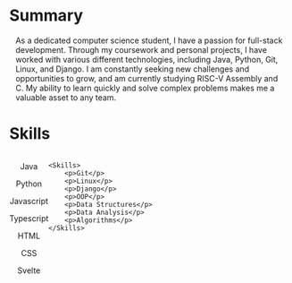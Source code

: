 <script>
    import Skills from './Skills.svelte';
</script>

# Summary

<p class='about'>As a dedicated computer science student, I have a passion for full-stack development. Through my coursework and personal projects, I have worked with various different technologies, including Java, Python, Git, Linux, and Django. I am constantly seeking new challenges and opportunities to grow, and am currently studying RISC-V Assembly and C. My ability to learn quickly and solve complex problems makes me a valuable asset to any team.</p>

# Skills

<div class='pos'>
    <Skills>
        <p>Java</p>
        <p>Python</p>
        <p>Javascript</p>
        <p>Typescript</p>
        <p>HTML</p>
        <p>CSS</p>
        <p>Svelte</p>
    </Skills>

    <Skills>
        <p>Git</p>
        <p>Linux</p>
        <p>Django</p>
        <p>OOP</p>
        <p>Data Structures</p>
        <p>Data Analysis</p>
        <p>Algorithms</p>
    </Skills>

</div>

<style>
    p {
        text-align: center;
    }

    p.about {
        margin: 0.8em;
        text-align: left;
    }

    div.pos {
        position: relative;
        align-self: center;
        display: flex;
        flex-direction: row;
    }
</style>
